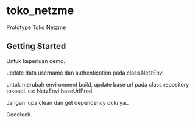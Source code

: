 # toko_netzme

Prototype Toko Netzme

## Getting Started

Untuk keperluan demo.

update data username dan authentication pada class NetzEnvi

untuk merubah environment build, update base url pada class repository tokoapi.
ex: NetzEnvi.baseUrlProd.

Jangan lupa clean dan get dependency dulu ya..

Goodluck.

